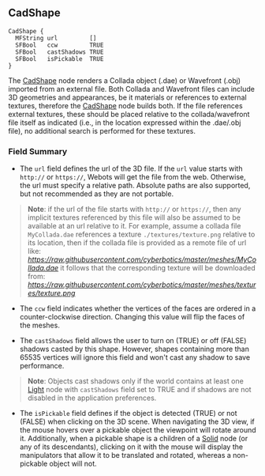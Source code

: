 
## CadShape

```
CadShape {
  MFString url         []
  SFBool   ccw         TRUE
  SFBool   castShadows TRUE
  SFBool   isPickable  TRUE
}
```

The [CadShape](#cadshape) node renders a Collada object (.dae) or Wavefront (.obj) imported from an external file.
Both Collada and Wavefront files can include 3D geometries and appearances, be it materials or references to external textures, therefore the [CadShape](#cadshape) node builds both.
If the file references external textures, these should be placed relative to the collada/wavefront file itself as indicated (i.e., in the location expressed within the .dae/.obj file), no additional search is performed for these textures.


### Field Summary

- The `url` field defines the url of the 3D file.
If the `url` value starts with `http://` or `https://`, Webots will get the file from the web.
Otherwise, the url must specify a relative path.
Absolute paths are also supported, but not recommended as they are not portable.

> **Note**: if the url of the file starts with `http://` or `https://`, then any implicit textures referenced by this file will also be assumed to be available at an url relative to it.
For example, assume a collada file `MyCollada.dae` references a texture `./textures/texture.png` relative to its location, then if the collada file is provided as a remote file of url like:
*https://raw.githubusercontent.com/cyberbotics/master/meshes/MyCollada.dae*
it follows that the corresponding texture will be downloaded from:
*https://raw.githubusercontent.com/cyberbotics/master/meshes/textures/texture.png*

- The `ccw` field indicates whether the vertices of the faces are ordered in a counter-clockwise direction.
Changing this value will flip the faces of the meshes.

- The `castShadows` field allows the user to turn on (TRUE) or off (FALSE) shadows casted by this shape.
However, shapes containing more than 65535 vertices will ignore this field and won't cast any shadow to save performance.

> **Note**: Objects cast shadows only if the world contains at least one [Light](light.md) node with `castShadows` field set to TRUE and if shadows are not disabled in the application preferences.

- The `isPickable` field defines if the object is detected (TRUE) or not (FALSE) when clicking on the 3D scene.
When navigating the 3D view, if the mouse hovers over a pickable object the viewpoint will rotate around it.
Additionally, when a pickable shape is a children of a [Solid](solid.md) node (or any of its descendants), clicking on it with the mouse will display the manipulators that allow it to be translated and rotated, whereas a non-pickable object will not.
